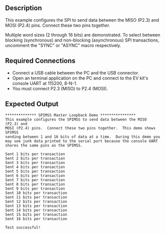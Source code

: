 ## Description

This example configures the SPI to send data between the MISO (P2.3) and
MOSI (P2.4) pins.  Connect these two pins together.

Multiple word sizes (2 through 16 bits) are demonstrated.  To select between blocking (synchronous) and non-blocking (asynchronous) SPI transactions, uncomment the "SYNC" or "ASYNC" macro respectively.

## Required Connections

-   Connect a USB cable between the PC and the USB connector.
-   Open an terminal application on the PC and connect to the EV kit's console UART at 115200, 8-N-1.
-   You must connect P2.3 (MISO) to P2.4 (MOSI).

## Expected Output

```
************** SPIMSS Master Loopback Demo ****************
This example configures the SPIMSS to send data between the MISO (P2.3) and
MOSI (P2.4) pins.  Connect these two pins together.  This demo shows SPIMSS
sending between 1 and 16 bits of data at a time.  During this demo you
may see junk data printed to the serial port because the console UART
shares the same pins as the SPIMSS.

Sent 1 bits per transaction
Sent 2 bits per transaction
Sent 3 bits per transaction
Sent 4 bits per transaction
Sent 5 bits per transaction
Sent 6 bits per transaction
Sent 7 bits per transaction
Sent 8 bits per transaction
Sent 9 bits per transaction
Sent 10 bits per transaction
Sent 11 bits per transaction
Sent 12 bits per transaction
Sent 13 bits per transaction
Sent 14 bits per transaction
Sent 15 bits per transaction
Sent 16 bits per transaction

Test successful!
```
